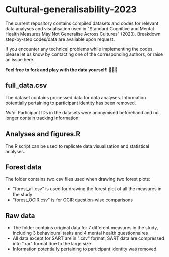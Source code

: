 # Cultural-generalisability-2023
The current repository contains compiled datasets and codes for relevant data analyses and visualisation used in "Standard Cognitive and Mental Health Measures May Not Generalise Across Cultures" (2023). Breakdown step-by-step codes/data are available upon request. 

If you encounter any technical problems while implementing the codes, please let us know by contacting one of the corresponding authors, or raise an issue here.

**Feel free to fork and play with the data yourself! 🤩🤩🤩**

## full_data.csv 
The dataset contains processed data for data analyses. Information potentially pertaining to participant identity has been removed. 

*Note*: Participant IDs in the datasets were anonymised beforehand and no longer contain tracking information.

## Analyses and figures.R 
The R script can be used to replicate data visualisation and statistical analyses.

## Forest data 
The folder contains two csv files used when drawing two forest plots: 
- "forest_all.csv" is used for drawing the forest plot of all the measures in the study
- "forest_OCIR.csv" is for OCIR question-wise comparisons

## Raw data 
- The folder contains original data for 7 different measures in the study, including 3 behavioural tasks and 4 mental health questionnaires
- All data except for SART are in ".csv" format, SART data are compressed into ".rar" format due to the large size
- Information potentially pertaining to participant identity was removed
